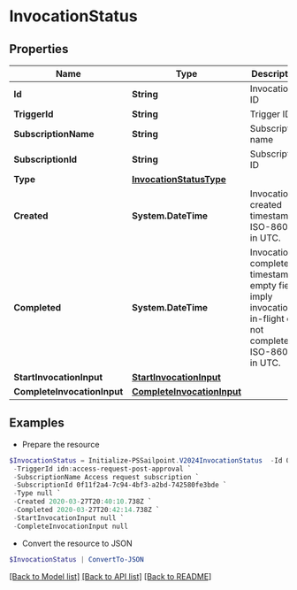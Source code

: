 # InvocationStatus
## Properties

Name | Type | Description | Notes
------------ | ------------- | ------------- | -------------
**Id** | **String** | Invocation ID | 
**TriggerId** | **String** | Trigger ID | 
**SubscriptionName** | **String** | Subscription name | 
**SubscriptionId** | **String** | Subscription ID | 
**Type** | [**InvocationStatusType**](InvocationStatusType.md) |  | 
**Created** | **System.DateTime** | Invocation created timestamp. ISO-8601 in UTC. | 
**Completed** | **System.DateTime** | Invocation completed timestamp; empty fields imply invocation is in-flight or not completed. ISO-8601 in UTC. | [optional] 
**StartInvocationInput** | [**StartInvocationInput**](StartInvocationInput.md) |  | 
**CompleteInvocationInput** | [**CompleteInvocationInput**](CompleteInvocationInput.md) |  | [optional] 

## Examples

- Prepare the resource
```powershell
$InvocationStatus = Initialize-PSSailpoint.V2024InvocationStatus  -Id 0f11f2a4-7c94-4bf3-a2bd-742580fe3bde `
 -TriggerId idn:access-request-post-approval `
 -SubscriptionName Access request subscription `
 -SubscriptionId 0f11f2a4-7c94-4bf3-a2bd-742580fe3bde `
 -Type null `
 -Created 2020-03-27T20:40:10.738Z `
 -Completed 2020-03-27T20:42:14.738Z `
 -StartInvocationInput null `
 -CompleteInvocationInput null
```

- Convert the resource to JSON
```powershell
$InvocationStatus | ConvertTo-JSON
```

[[Back to Model list]](../README.md#documentation-for-models) [[Back to API list]](../README.md#documentation-for-api-endpoints) [[Back to README]](../README.md)

